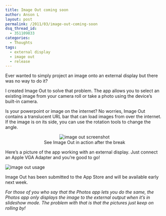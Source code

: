 ```yaml
---
title: Image Out coming soon
author: Anson L
layout: post
permalink: /2011/03/image-out-coming-soon
dsq_thread_id:
  - 351109833
categories:
  - Thoughts
tags:
  - external display
  - image out
  - release
---
```

Ever wanted to simply project an image onto an external display but there was no way to do it?

I created Image Out to solve that problem. The app allows you to select an existing image from your camera roll or take a photo using the device&#8217;s built-in camera.

Is your powerpoint or image on the internet? No worries, Image Out contains a translucent URL bar that can load images from over the internet. If the image is on its side, you can use the rotation tools to change the angle.

<p style="text-align: center;">
  <img class="aligncenter size-full wp-image-550" title="image out screenshot" src="https://i2.wp.com/apparentetch.com/wp-content/uploads/2011/03/Screenshot-2011.03.10-21.53.23.png?resize=400%2C600" alt="image out screenshot" data-recalc-dims="1" /><br /> See Image Out in action after the break
</p>

<p style="text-align: center;">
  <!--more Read More → -->
</p>

Here&#8217;s a picture of the app working with an external display. Just connect an Apple VGA Adapter and you&#8217;re good to go!

<img class="aligncenter size-full wp-image-551" title="image out usage" src="https://i1.wp.com/apparentetch.com/wp-content/uploads/2011/03/SAM_0610.jpg?resize=450%2C342" alt="image out usage" data-recalc-dims="1" />

Image Out has been submitted to the App Store and will be available early next week.

*For those of you who say that the Photos app lets you do the same, the Photos app only displays the image to the external output when it&#8217;s in slideshow mode. The problem with that is that the pictures just keep on rolling by!*